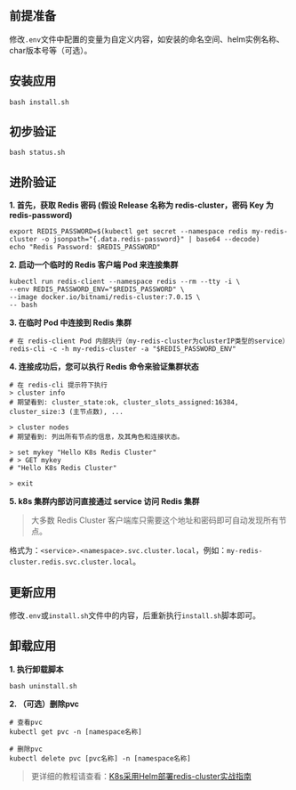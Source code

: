 前提准备
---

修改`.env`文件中配置的变量为自定义内容，如安装的命名空间、helm实例名称、char版本号等（可选）。

安装应用
---

```shell
bash install.sh
```

初步验证
---

```shell
bash status.sh
```

进阶验证
---

**1. 首先，获取 Redis 密码 (假设 Release 名称为 redis-cluster，密码 Key 为 redis-password)**

```shell
export REDIS_PASSWORD=$(kubectl get secret --namespace redis my-redis-cluster -o jsonpath="{.data.redis-password}" | base64 --decode)
echo "Redis Password: $REDIS_PASSWORD"
```
   
**2. 启动一个临时的 Redis 客户端 Pod 来连接集群**

```shell
kubectl run redis-client --namespace redis --rm --tty -i \
--env REDIS_PASSWORD_ENV="$REDIS_PASSWORD" \
--image docker.io/bitnami/redis-cluster:7.0.15 \
-- bash
```
   
**3. 在临时 Pod 中连接到 Redis 集群**

```shell
# 在 redis-client Pod 内部执行（my-redis-cluster为clusterIP类型的service）
redis-cli -c -h my-redis-cluster -a "$REDIS_PASSWORD_ENV"
```

**4. 连接成功后，您可以执行 Redis 命令来验证集群状态**

```shell
# 在 redis-cli 提示符下执行
> cluster info
# 期望看到: cluster_state:ok, cluster_slots_assigned:16384, cluster_size:3 (主节点数), ...

> cluster nodes
# 期望看到: 列出所有节点的信息，及其角色和连接状态。

> set mykey "Hello K8s Redis Cluster"
# > GET mykey
# "Hello K8s Redis Cluster"

> exit
```
   
**5. k8s 集群内部访问直接通过 service 访问 Redis 集群**

> 大多数 Redis Cluster 客户端库只需要这个地址和密码即可自动发现所有节点。

格式为：`<service>.<namespace>.svc.cluster.local`，例如：`my-redis-cluster.redis.svc.cluster.local`。
    

更新应用
---

修改`.env`或`install.sh`文件中的内容，后重新执行`install.sh`脚本即可。

卸载应用
---

**1. 执行卸载脚本**

```shell
bash uninstall.sh
```

**2. （可选）删除pvc**

```shell
# 查看pvc
kubectl get pvc -n [namespace名称]

# 删除pvc
kubectl delete pvc [pvc名称] -n [namespace名称]
```

> 更详细的教程请查看：[K8s采用Helm部署redis-cluster实战指南](https://lbs.wiki/pages/5c36b781/)
